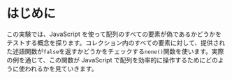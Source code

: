 # はじめに

この実験では、JavaScript を使って配列のすべての要素が偽であるかどうかをテストする概念を探ります。コレクション内のすべての要素に対して、提供された述語関数が`false`を返すかどうかをチェックする`none()`関数を使います。実際の例を通じて、この関数が JavaScript で配列を効率的に操作するためにどのように使われるかを見ていきます。
